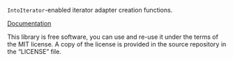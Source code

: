 `IntoIterator`-enabled iterator adapter creation functions.

[Documentation](https://docs.rs/iia/0.1.2/iia/)

This library is free software, you can use and re-use it under the terms
of the MIT license. A copy of the license is provided in the source
repository in the “LICENSE” file.
